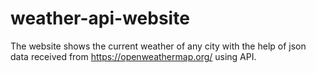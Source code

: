 # weather-api-website

The website shows the current weather of any city with the help of json data received from https://openweathermap.org/ using API.

